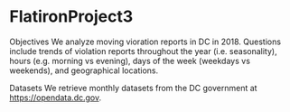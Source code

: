 # FlatironProject3

Objectives
We analyze moving vioration reports in DC in 2018. Questions include trends of violation reports throughout the year (i.e. seasonality), hours (e.g. morning vs evening), days of the week (weekdays vs weekends), and geographical locations.

Datasets
We retrieve monthly datasets from the DC government at https://opendata.dc.gov. 


